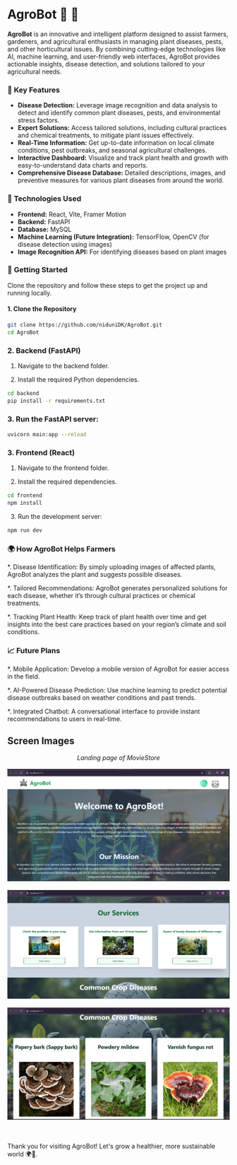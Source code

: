 # AgroBot 🌱 🤖

**AgroBot** is an innovative and intelligent platform designed to assist farmers, gardeners, and agricultural enthusiasts in managing plant diseases, pests, and other horticultural issues. By combining cutting-edge technologies like AI, machine learning, and user-friendly web interfaces, AgroBot provides actionable insights, disease detection, and solutions tailored to your agricultural needs.

### 🌟 **Key Features**
- **Disease Detection:** Leverage image recognition and data analysis to detect and identify common plant diseases, pests, and environmental stress factors.
- **Expert Solutions:** Access tailored solutions, including cultural practices and chemical treatments, to mitigate plant issues effectively.
- **Real-Time Information:** Get up-to-date information on local climate conditions, pest outbreaks, and seasonal agricultural challenges.
- **Interactive Dashboard:** Visualize and track plant health and growth with easy-to-understand data charts and reports.
- **Comprehensive Disease Database:** Detailed descriptions, images, and preventive measures for various plant diseases from around the world.

### 🌿 **Technologies Used**
- **Frontend:** React, Vite, Framer Motion
- **Backend:** FastAPI
- **Database:** MySQL
- **Machine Learning (Future Integration):** TensorFlow, OpenCV (for disease detection using images)
- **Image Recognition API:** For identifying diseases based on plant images

### 🚀 **Getting Started**

Clone the repository and follow these steps to get the project up and running locally.

#### 1. Clone the Repository
```bash
git clone https://github.com/niduniDK/AgroBot.git
cd AgroBot
```
### 2. Backend (FastAPI)
1. Navigate to the backend folder.

2. Install the required Python dependencies.

```bash
cd backend
pip install -r requirements.txt
```

### 3. Run the FastAPI server:

```bash
uvicorn main:app --reload
```

### 3. Frontend (React)
1. Navigate to the frontend folder.

2. Install the required dependencies.
```bash
cd frontend
npm install
```
3. Run the development server:
```bash
npm run dev
```

### 🌍 How AgroBot Helps Farmers
*. Disease Identification: By simply uploading images of affected plants, AgroBot analyzes the plant and suggests possible diseases.

*. Tailored Recommendations: AgroBot generates personalized solutions for each disease, whether it’s through cultural practices or chemical treatments.

*. Tracking Plant Health: Keep track of plant health over time and get insights into the best care practices based on your region’s climate and soil conditions.

### 📈 Future Plans
*. Mobile Application: Develop a mobile version of AgroBot for easier access in the field.

*. AI-Powered Disease Prediction: Use machine learning to predict potential disease outbreaks based on weather conditions and past trends.

*. Integrated Chatbot: A conversational interface to provide instant recommendations to users in real-time.

## Screen Images

<p align="center">
  <em>Landing page of MovieStore</em><br/><br/>
  <img src=".\Frontend\src\assets\screen-image-1.png" alt="Landing Page" width="600"><br/><br/>
  <img src=".\Frontend\src\assets\screen-image-2.png" alt="Landing Page" width="600"><br/><br/>
  <img src=".\Frontend\src\assets\screen-image-3.png" alt="Landing Page" width="600"><br/><br/>
  <br>

</p>

Thank you for visiting AgroBot! Let's grow a healthier, more sustainable world 🌍🌱.
